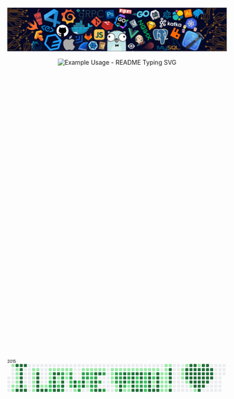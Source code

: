 
<!-- my-skills -->
![](./assets/skills.png)

<p align="center">
  <img src="https://readme-typing-svg.demolab.com?font=Fira+Code&pause=1000&center=true&vCenter=true&width=435&lines=Welcome+to+My+Profile!;%E4%BD%A0%E5%BD%93%E5%90%91%E9%A3%9E%E9%B8%9F%E9%A3%9E%E5%BE%80%E4%BD%A0%E7%9A%84%E5%B1%B1..." alt="Example Usage - README Typing SVG">
</p>

<svg xmlns="http://www.w3.org/2000/svg" class="calendar" version="1.1" viewBox="0,0 795,1430">
  <g xmlns="http://www.w3.org/2000/svg" transform="translate(0, 1054)">
      <text x="0" y="0">2015</text>
      <g transform="translate(0, 0)">
          <rect class="day" x="0" y="49" width="11" height="11" fill="#ebedf0" rx="2" ry="2"/>
          <rect class="day" x="0" y="64" width="11" height="11" fill="#ebedf0" rx="2" ry="2"/>
          <rect class="day" x="0" y="79" width="11" height="11" fill="#ebedf0" rx="2" ry="2"/>
          <rect class="day" x="0" y="94" width="11" height="11" fill="#ebedf0" rx="2" ry="2"/>
      </g>
      <g transform="translate(15, 0)">
          <rect class="day" x="0" y="4" width="11" height="11" fill="#9be9a8" rx="2" ry="2"/>
          <rect class="day" x="0" y="19" width="11" height="11" fill="#ebedf0" rx="2" ry="2"/>
          <rect class="day" x="0" y="34" width="11" height="11" fill="#ebedf0" rx="2" ry="2"/>
          <rect class="day" x="0" y="49" width="11" height="11" fill="#ebedf0" rx="2" ry="2"/>
          <rect class="day" x="0" y="64" width="11" height="11" fill="#ebedf0" rx="2" ry="2"/>
          <rect class="day" x="0" y="79" width="11" height="11" fill="#9be9a8" rx="2" ry="2"/>
          <rect class="day" x="0" y="94" width="11" height="11" fill="#9be9a8" rx="2" ry="2"/>
      </g>
      <g transform="translate(30, 0)">
          <rect class="day" x="0" y="4" width="11" height="11" fill="#216e39" rx="2" ry="2"/>
          <rect class="day" x="0" y="19" width="11" height="11" fill="#9be9a8" rx="2" ry="2"/>
          <rect class="day" x="0" y="34" width="11" height="11" fill="#9be9a8" rx="2" ry="2"/>
          <rect class="day" x="0" y="49" width="11" height="11" fill="#9be9a8" rx="2" ry="2"/>
          <rect class="day" x="0" y="64" width="11" height="11" fill="#9be9a8" rx="2" ry="2"/>
          <rect class="day" x="0" y="79" width="11" height="11" fill="#9be9a8" rx="2" ry="2"/>
          <rect class="day" x="0" y="94" width="11" height="11" fill="#216e39" rx="2" ry="2"/>
      </g>
      <g transform="translate(45, 0)">
          <rect class="day" x="0" y="4" width="11" height="11" fill="#216e39" rx="2" ry="2"/>
          <rect class="day" x="0" y="19" width="11" height="11" fill="#216e39" rx="2" ry="2"/>
          <rect class="day" x="0" y="34" width="11" height="11" fill="#216e39" rx="2" ry="2"/>
          <rect class="day" x="0" y="49" width="11" height="11" fill="#216e39" rx="2" ry="2"/>
          <rect class="day" x="0" y="64" width="11" height="11" fill="#216e39" rx="2" ry="2"/>
          <rect class="day" x="0" y="79" width="11" height="11" fill="#216e39" rx="2" ry="2"/>
          <rect class="day" x="0" y="94" width="11" height="11" fill="#216e39" rx="2" ry="2"/>
      </g>
      <g transform="translate(60, 0)">
          <rect class="day" x="0" y="4" width="11" height="11" fill="#216e39" rx="2" ry="2"/>
          <rect class="day" x="0" y="19" width="11" height="11" fill="#ebedf0" rx="2" ry="2"/>
          <rect class="day" x="0" y="34" width="11" height="11" fill="#ebedf0" rx="2" ry="2"/>
          <rect class="day" x="0" y="49" width="11" height="11" fill="#ebedf0" rx="2" ry="2"/>
          <rect class="day" x="0" y="64" width="11" height="11" fill="#ebedf0" rx="2" ry="2"/>
          <rect class="day" x="0" y="79" width="11" height="11" fill="#9be9a8" rx="2" ry="2"/>
          <rect class="day" x="0" y="94" width="11" height="11" fill="#216e39" rx="2" ry="2"/>
      </g>
      <g transform="translate(75, 0)">
          <rect class="day" x="0" y="4" width="11" height="11" fill="#ebedf0" rx="2" ry="2"/>
          <rect class="day" x="0" y="19" width="11" height="11" fill="#ebedf0" rx="2" ry="2"/>
          <rect class="day" x="0" y="34" width="11" height="11" fill="#ebedf0" rx="2" ry="2"/>
          <rect class="day" x="0" y="49" width="11" height="11" fill="#ebedf0" rx="2" ry="2"/>
          <rect class="day" x="0" y="64" width="11" height="11" fill="#ebedf0" rx="2" ry="2"/>
          <rect class="day" x="0" y="79" width="11" height="11" fill="#ebedf0" rx="2" ry="2"/>
          <rect class="day" x="0" y="94" width="11" height="11" fill="#ebedf0" rx="2" ry="2"/>
      </g>
      <g transform="translate(90, 0)">
          <rect class="day" x="0" y="4" width="11" height="11" fill="#ebedf0" rx="2" ry="2"/>
          <rect class="day" x="0" y="19" width="11" height="11" fill="#9be9a8" rx="2" ry="2"/>
          <rect class="day" x="0" y="34" width="11" height="11" fill="#9be9a8" rx="2" ry="2"/>
          <rect class="day" x="0" y="49" width="11" height="11" fill="#9be9a8" rx="2" ry="2"/>
          <rect class="day" x="0" y="64" width="11" height="11" fill="#9be9a8" rx="2" ry="2"/>
          <rect class="day" x="0" y="79" width="11" height="11" fill="#9be9a8" rx="2" ry="2"/>
          <rect class="day" x="0" y="94" width="11" height="11" fill="#9be9a8" rx="2" ry="2"/>
      </g>
      <g transform="translate(105, 0)">
          <rect class="day" x="0" y="4" width="11" height="11" fill="#ebedf0" rx="2" ry="2"/>
          <rect class="day" x="0" y="19" width="11" height="11" fill="#9be9a8" rx="2" ry="2"/>
          <rect class="day" x="0" y="34" width="11" height="11" fill="#216e39" rx="2" ry="2"/>
          <rect class="day" x="0" y="49" width="11" height="11" fill="#216e39" rx="2" ry="2"/>
          <rect class="day" x="0" y="64" width="11" height="11" fill="#216e39" rx="2" ry="2"/>
          <rect class="day" x="0" y="79" width="11" height="11" fill="#216e39" rx="2" ry="2"/>
          <rect class="day" x="0" y="94" width="11" height="11" fill="#216e39" rx="2" ry="2"/>
      </g>
      <g transform="translate(120, 0)">
          <rect class="day" x="0" y="4" width="11" height="11" fill="#ebedf0" rx="2" ry="2"/>
          <rect class="day" x="0" y="19" width="11" height="11" fill="#ebedf0" rx="2" ry="2"/>
          <rect class="day" x="0" y="34" width="11" height="11" fill="#ebedf0" rx="2" ry="2"/>
          <rect class="day" x="0" y="49" width="11" height="11" fill="#ebedf0" rx="2" ry="2"/>
          <rect class="day" x="0" y="64" width="11" height="11" fill="#ebedf0" rx="2" ry="2"/>
          <rect class="day" x="0" y="79" width="11" height="11" fill="#9be9a8" rx="2" ry="2"/>
          <rect class="day" x="0" y="94" width="11" height="11" fill="#216e39" rx="2" ry="2"/>
      </g>
      <g transform="translate(135, 0)">
          <rect class="day" x="0" y="4" width="11" height="11" fill="#ebedf0" rx="2" ry="2"/>
          <rect class="day" x="0" y="19" width="11" height="11" fill="#ebedf0" rx="2" ry="2"/>
          <rect class="day" x="0" y="34" width="11" height="11" fill="#ebedf0" rx="2" ry="2"/>
          <rect class="day" x="0" y="49" width="11" height="11" fill="#ebedf0" rx="2" ry="2"/>
          <rect class="day" x="0" y="64" width="11" height="11" fill="#ebedf0" rx="2" ry="2"/>
          <rect class="day" x="0" y="79" width="11" height="11" fill="#9be9a8" rx="2" ry="2"/>
          <rect class="day" x="0" y="94" width="11" height="11" fill="#216e39" rx="2" ry="2"/>
      </g>
      <g transform="translate(150, 0)">
          <rect class="day" x="0" y="4" width="11" height="11" fill="#ebedf0" rx="2" ry="2"/>
          <rect class="day" x="0" y="19" width="11" height="11" fill="#9be9a8" rx="2" ry="2"/>
          <rect class="day" x="0" y="34" width="11" height="11" fill="#9be9a8" rx="2" ry="2"/>
          <rect class="day" x="0" y="49" width="11" height="11" fill="#9be9a8" rx="2" ry="2"/>
          <rect class="day" x="0" y="64" width="11" height="11" fill="#40c463" rx="2" ry="2"/>
          <rect class="day" x="0" y="79" width="11" height="11" fill="#40c463" rx="2" ry="2"/>
          <rect class="day" x="0" y="94" width="11" height="11" fill="#40c463" rx="2" ry="2"/>
      </g>
      <g transform="translate(165, 0)">
          <rect class="day" x="0" y="4" width="11" height="11" fill="#ebedf0" rx="2" ry="2"/>
          <rect class="day" x="0" y="19" width="11" height="11" fill="#9be9a8" rx="2" ry="2"/>
          <rect class="day" x="0" y="34" width="11" height="11" fill="#216e39" rx="2" ry="2"/>
          <rect class="day" x="0" y="49" width="11" height="11" fill="#216e39" rx="2" ry="2"/>
          <rect class="day" x="0" y="64" width="11" height="11" fill="#216e39" rx="2" ry="2"/>
          <rect class="day" x="0" y="79" width="11" height="11" fill="#216e39" rx="2" ry="2"/>
          <rect class="day" x="0" y="94" width="11" height="11" fill="#216e39" rx="2" ry="2"/>
      </g>
      <g transform="translate(180, 0)">
          <rect class="day" x="0" y="4" width="11" height="11" fill="#ebedf0" rx="2" ry="2"/>
          <rect class="day" x="0" y="19" width="11" height="11" fill="#9be9a8" rx="2" ry="2"/>
          <rect class="day" x="0" y="34" width="11" height="11" fill="#216e39" rx="2" ry="2"/>
          <rect class="day" x="0" y="49" width="11" height="11" fill="#9be9a8" rx="2" ry="2"/>
          <rect class="day" x="0" y="64" width="11" height="11" fill="#9be9a8" rx="2" ry="2"/>
          <rect class="day" x="0" y="79" width="11" height="11" fill="#40c463" rx="2" ry="2"/>
          <rect class="day" x="0" y="94" width="11" height="11" fill="#216e39" rx="2" ry="2"/>
      </g>
      <g transform="translate(195, 0)">
          <rect class="day" x="0" y="4" width="11" height="11" fill="#ebedf0" rx="2" ry="2"/>
          <rect class="day" x="0" y="19" width="11" height="11" fill="#9be9a8" rx="2" ry="2"/>
          <rect class="day" x="0" y="34" width="11" height="11" fill="#30a14e" rx="2" ry="2"/>
          <rect class="day" x="0" y="49" width="11" height="11" fill="#30a14e" rx="2" ry="2"/>
          <rect class="day" x="0" y="64" width="11" height="11" fill="#216e39" rx="2" ry="2"/>
          <rect class="day" x="0" y="79" width="11" height="11" fill="#216e39" rx="2" ry="2"/>
          <rect class="day" x="0" y="94" width="11" height="11" fill="#30a14e" rx="2" ry="2"/>
      </g>
      <g transform="translate(210, 0)">
          <rect class="day" x="0" y="4" width="11" height="11" fill="#ebedf0" rx="2" ry="2"/>
          <rect class="day" x="0" y="19" width="11" height="11" fill="#9be9a8" rx="2" ry="2"/>
          <rect class="day" x="0" y="34" width="11" height="11" fill="#9be9a8" rx="2" ry="2"/>
          <rect class="day" x="0" y="49" width="11" height="11" fill="#9be9a8" rx="2" ry="2"/>
          <rect class="day" x="0" y="64" width="11" height="11" fill="#ebedf0" rx="2" ry="2"/>
          <rect class="day" x="0" y="79" width="11" height="11" fill="#ebedf0" rx="2" ry="2"/>
          <rect class="day" x="0" y="94" width="11" height="11" fill="#ebedf0" rx="2" ry="2"/>
      </g>
      <g transform="translate(225, 0)">
          <rect class="day" x="0" y="4" width="11" height="11" fill="#ebedf0" rx="2" ry="2"/>
          <rect class="day" x="0" y="19" width="11" height="11" fill="#9be9a8" rx="2" ry="2"/>
          <rect class="day" x="0" y="34" width="11" height="11" fill="#30a14e" rx="2" ry="2"/>
          <rect class="day" x="0" y="49" width="11" height="11" fill="#30a14e" rx="2" ry="2"/>
          <rect class="day" x="0" y="64" width="11" height="11" fill="#40c463" rx="2" ry="2"/>
          <rect class="day" x="0" y="79" width="11" height="11" fill="#40c463" rx="2" ry="2"/>
          <rect class="day" x="0" y="94" width="11" height="11" fill="#ebedf0" rx="2" ry="2"/>
      </g>
      <g transform="translate(240, 0)">
          <rect class="day" x="0" y="4" width="11" height="11" fill="#ebedf0" rx="2" ry="2"/>
          <rect class="day" x="0" y="19" width="11" height="11" fill="#ebedf0" rx="2" ry="2"/>
          <rect class="day" x="0" y="34" width="11" height="11" fill="#ebedf0" rx="2" ry="2"/>
          <rect class="day" x="0" y="49" width="11" height="11" fill="#ebedf0" rx="2" ry="2"/>
          <rect class="day" x="0" y="64" width="11" height="11" fill="#216e39" rx="2" ry="2"/>
          <rect class="day" x="0" y="79" width="11" height="11" fill="#216e39" rx="2" ry="2"/>
          <rect class="day" x="0" y="94" width="11" height="11" fill="#9be9a8" rx="2" ry="2"/>
      </g>
      <g transform="translate(255, 0)">
          <rect class="day" x="0" y="4" width="11" height="11" fill="#ebedf0" rx="2" ry="2"/>
          <rect class="day" x="0" y="19" width="11" height="11" fill="#ebedf0" rx="2" ry="2"/>
          <rect class="day" x="0" y="34" width="11" height="11" fill="#ebedf0" rx="2" ry="2"/>
          <rect class="day" x="0" y="49" width="11" height="11" fill="#ebedf0" rx="2" ry="2"/>
          <rect class="day" x="0" y="64" width="11" height="11" fill="#40c463" rx="2" ry="2"/>
          <rect class="day" x="0" y="79" width="11" height="11" fill="#40c463" rx="2" ry="2"/>
          <rect class="day" x="0" y="94" width="11" height="11" fill="#30a14e" rx="2" ry="2"/>
      </g>
      <g transform="translate(270, 0)">
          <rect class="day" x="0" y="4" width="11" height="11" fill="#ebedf0" rx="2" ry="2"/>
          <rect class="day" x="0" y="19" width="11" height="11" fill="#9be9a8" rx="2" ry="2"/>
          <rect class="day" x="0" y="34" width="11" height="11" fill="#30a14e" rx="2" ry="2"/>
          <rect class="day" x="0" y="49" width="11" height="11" fill="#30a14e" rx="2" ry="2"/>
          <rect class="day" x="0" y="64" width="11" height="11" fill="#216e39" rx="2" ry="2"/>
          <rect class="day" x="0" y="79" width="11" height="11" fill="#216e39" rx="2" ry="2"/>
          <rect class="day" x="0" y="94" width="11" height="11" fill="#ebedf0" rx="2" ry="2"/>
      </g>
      <g transform="translate(285, 0)">
          <rect class="day" x="0" y="4" width="11" height="11" fill="#ebedf0" rx="2" ry="2"/>
          <rect class="day" x="0" y="19" width="11" height="11" fill="#9be9a8" rx="2" ry="2"/>
          <rect class="day" x="0" y="34" width="11" height="11" fill="#30a14e" rx="2" ry="2"/>
          <rect class="day" x="0" y="49" width="11" height="11" fill="#30a14e" rx="2" ry="2"/>
          <rect class="day" x="0" y="64" width="11" height="11" fill="#9be9a8" rx="2" ry="2"/>
          <rect class="day" x="0" y="79" width="11" height="11" fill="#9be9a8" rx="2" ry="2"/>
          <rect class="day" x="0" y="94" width="11" height="11" fill="#ebedf0" rx="2" ry="2"/>
      </g>
      <g transform="translate(300, 0)">
          <rect class="day" x="0" y="4" width="11" height="11" fill="#ebedf0" rx="2" ry="2"/>
          <rect class="day" x="0" y="19" width="11" height="11" fill="#9be9a8" rx="2" ry="2"/>
          <rect class="day" x="0" y="34" width="11" height="11" fill="#40c463" rx="2" ry="2"/>
          <rect class="day" x="0" y="49" width="11" height="11" fill="#40c463" rx="2" ry="2"/>
          <rect class="day" x="0" y="64" width="11" height="11" fill="#30a14e" rx="2" ry="2"/>
          <rect class="day" x="0" y="79" width="11" height="11" fill="#30a14e" rx="2" ry="2"/>
          <rect class="day" x="0" y="94" width="11" height="11" fill="#40c463" rx="2" ry="2"/>
      </g>
      <g transform="translate(315, 0)">
          <rect class="day" x="0" y="4" width="11" height="11" fill="#ebedf0" rx="2" ry="2"/>
          <rect class="day" x="0" y="19" width="11" height="11" fill="#9be9a8" rx="2" ry="2"/>
          <rect class="day" x="0" y="34" width="11" height="11" fill="#216e39" rx="2" ry="2"/>
          <rect class="day" x="0" y="49" width="11" height="11" fill="#30a14e" rx="2" ry="2"/>
          <rect class="day" x="0" y="64" width="11" height="11" fill="#216e39" rx="2" ry="2"/>
          <rect class="day" x="0" y="79" width="11" height="11" fill="#30a14e" rx="2" ry="2"/>
          <rect class="day" x="0" y="94" width="11" height="11" fill="#216e39" rx="2" ry="2"/>
      </g>
      <g transform="translate(330, 0)">
          <rect class="day" x="0" y="4" width="11" height="11" fill="#ebedf0" rx="2" ry="2"/>
          <rect class="day" x="0" y="19" width="11" height="11" fill="#9be9a8" rx="2" ry="2"/>
          <rect class="day" x="0" y="34" width="11" height="11" fill="#216e39" rx="2" ry="2"/>
          <rect class="day" x="0" y="49" width="11" height="11" fill="#ebedf0" rx="2" ry="2"/>
          <rect class="day" x="0" y="64" width="11" height="11" fill="#30a14e" rx="2" ry="2"/>
          <rect class="day" x="0" y="79" width="11" height="11" fill="#ebedf0" rx="2" ry="2"/>
          <rect class="day" x="0" y="94" width="11" height="11" fill="#216e39" rx="2" ry="2"/>
      </g>
      <g transform="translate(345, 0)">
          <rect class="day" x="0" y="4" width="11" height="11" fill="#ebedf0" rx="2" ry="2"/>
          <rect class="day" x="0" y="19" width="11" height="11" fill="#9be9a8" rx="2" ry="2"/>
          <rect class="day" x="0" y="34" width="11" height="11" fill="#30a14e" rx="2" ry="2"/>
          <rect class="day" x="0" y="49" width="11" height="11" fill="#ebedf0" rx="2" ry="2"/>
          <rect class="day" x="0" y="64" width="11" height="11" fill="#ebedf0" rx="2" ry="2"/>
          <rect class="day" x="0" y="79" width="11" height="11" fill="#ebedf0" rx="2" ry="2"/>
          <rect class="day" x="0" y="94" width="11" height="11" fill="#30a14e" rx="2" ry="2"/>
      </g>
      <g transform="translate(360, 0)">
          <rect class="day" x="0" y="4" width="11" height="11" fill="#ebedf0" rx="2" ry="2"/>
          <rect class="day" x="0" y="19" width="11" height="11" fill="#ebedf0" rx="2" ry="2"/>
          <rect class="day" x="0" y="34" width="11" height="11" fill="#ebedf0" rx="2" ry="2"/>
          <rect class="day" x="0" y="49" width="11" height="11" fill="#ebedf0" rx="2" ry="2"/>
          <rect class="day" x="0" y="64" width="11" height="11" fill="#ebedf0" rx="2" ry="2"/>
          <rect class="day" x="0" y="79" width="11" height="11" fill="#ebedf0" rx="2" ry="2"/>
          <rect class="day" x="0" y="94" width="11" height="11" fill="#ebedf0" rx="2" ry="2"/>
      </g>
      <g transform="translate(375, 0)">
          <rect class="day" x="0" y="4" width="11" height="11" fill="#ebedf0" rx="2" ry="2"/>
          <rect class="day" x="0" y="19" width="11" height="11" fill="#9be9a8" rx="2" ry="2"/>
          <rect class="day" x="0" y="34" width="11" height="11" fill="#9be9a8" rx="2" ry="2"/>
          <rect class="day" x="0" y="49" width="11" height="11" fill="#9be9a8" rx="2" ry="2"/>
          <rect class="day" x="0" y="64" width="11" height="11" fill="#9be9a8" rx="2" ry="2"/>
          <rect class="day" x="0" y="79" width="11" height="11" fill="#ebedf0" rx="2" ry="2"/>
          <rect class="day" x="0" y="94" width="11" height="11" fill="#ebedf0" rx="2" ry="2"/>
      </g>
      <g transform="translate(390, 0)">
          <rect class="day" x="0" y="4" width="11" height="11" fill="#ebedf0" rx="2" ry="2"/>
          <rect class="day" x="0" y="19" width="11" height="11" fill="#9be9a8" rx="2" ry="2"/>
          <rect class="day" x="0" y="34" width="11" height="11" fill="#30a14e" rx="2" ry="2"/>
          <rect class="day" x="0" y="49" width="11" height="11" fill="#30a14e" rx="2" ry="2"/>
          <rect class="day" x="0" y="64" width="11" height="11" fill="#30a14e" rx="2" ry="2"/>
          <rect class="day" x="0" y="79" width="11" height="11" fill="#9be9a8" rx="2" ry="2"/>
          <rect class="day" x="0" y="94" width="11" height="11" fill="#9be9a8" rx="2" ry="2"/>
      </g>
      <g transform="translate(405, 0)">
          <rect class="day" x="0" y="4" width="11" height="11" fill="#ebedf0" rx="2" ry="2"/>
          <rect class="day" x="0" y="19" width="11" height="11" fill="#9be9a8" rx="2" ry="2"/>
          <rect class="day" x="0" y="34" width="11" height="11" fill="#30a14e" rx="2" ry="2"/>
          <rect class="day" x="0" y="49" width="11" height="11" fill="#30a14e" rx="2" ry="2"/>
          <rect class="day" x="0" y="64" width="11" height="11" fill="#30a14e" rx="2" ry="2"/>
          <rect class="day" x="0" y="79" width="11" height="11" fill="#216e39" rx="2" ry="2"/>
          <rect class="day" x="0" y="94" width="11" height="11" fill="#216e39" rx="2" ry="2"/>
      </g>
      <g transform="translate(420, 0)">
          <rect class="day" x="0" y="4" width="11" height="11" fill="#ebedf0" rx="2" ry="2"/>
          <rect class="day" x="0" y="19" width="11" height="11" fill="#9be9a8" rx="2" ry="2"/>
          <rect class="day" x="0" y="34" width="11" height="11" fill="#216e39" rx="2" ry="2"/>
          <rect class="day" x="0" y="49" width="11" height="11" fill="#216e39" rx="2" ry="2"/>
          <rect class="day" x="0" y="64" width="11" height="11" fill="#216e39" rx="2" ry="2"/>
          <rect class="day" x="0" y="79" width="11" height="11" fill="#40c463" rx="2" ry="2"/>
          <rect class="day" x="0" y="94" width="11" height="11" fill="#9be9a8" rx="2" ry="2"/>
      </g>
      <g transform="translate(435, 0)">
          <rect class="day" x="0" y="4" width="11" height="11" fill="#ebedf0" rx="2" ry="2"/>
          <rect class="day" x="0" y="19" width="11" height="11" fill="#9be9a8" rx="2" ry="2"/>
          <rect class="day" x="0" y="34" width="11" height="11" fill="#30a14e" rx="2" ry="2"/>
          <rect class="day" x="0" y="49" width="11" height="11" fill="#30a14e" rx="2" ry="2"/>
          <rect class="day" x="0" y="64" width="11" height="11" fill="#40c463" rx="2" ry="2"/>
          <rect class="day" x="0" y="79" width="11" height="11" fill="#9be9a8" rx="2" ry="2"/>
          <rect class="day" x="0" y="94" width="11" height="11" fill="#9be9a8" rx="2" ry="2"/>
      </g>
      <g transform="translate(450, 0)">
          <rect class="day" x="0" y="4" width="11" height="11" fill="#ebedf0" rx="2" ry="2"/>
          <rect class="day" x="0" y="19" width="11" height="11" fill="#9be9a8" rx="2" ry="2"/>
          <rect class="day" x="0" y="34" width="11" height="11" fill="#216e39" rx="2" ry="2"/>
          <rect class="day" x="0" y="49" width="11" height="11" fill="#216e39" rx="2" ry="2"/>
          <rect class="day" x="0" y="64" width="11" height="11" fill="#216e39" rx="2" ry="2"/>
          <rect class="day" x="0" y="79" width="11" height="11" fill="#216e39" rx="2" ry="2"/>
          <rect class="day" x="0" y="94" width="11" height="11" fill="#216e39" rx="2" ry="2"/>
      </g>
      <g transform="translate(465, 0)">
          <rect class="day" x="0" y="4" width="11" height="11" fill="#ebedf0" rx="2" ry="2"/>
          <rect class="day" x="0" y="19" width="11" height="11" fill="#9be9a8" rx="2" ry="2"/>
          <rect class="day" x="0" y="34" width="11" height="11" fill="#216e39" rx="2" ry="2"/>
          <rect class="day" x="0" y="49" width="11" height="11" fill="#40c463" rx="2" ry="2"/>
          <rect class="day" x="0" y="64" width="11" height="11" fill="#40c463" rx="2" ry="2"/>
          <rect class="day" x="0" y="79" width="11" height="11" fill="#40c463" rx="2" ry="2"/>
          <rect class="day" x="0" y="94" width="11" height="11" fill="#216e39" rx="2" ry="2"/>
      </g>
      <g transform="translate(480, 0)">
          <rect class="day" x="0" y="4" width="11" height="11" fill="#ebedf0" rx="2" ry="2"/>
          <rect class="day" x="0" y="19" width="11" height="11" fill="#9be9a8" rx="2" ry="2"/>
          <rect class="day" x="0" y="34" width="11" height="11" fill="#216e39" rx="2" ry="2"/>
          <rect class="day" x="0" y="49" width="11" height="11" fill="#216e39" rx="2" ry="2"/>
          <rect class="day" x="0" y="64" width="11" height="11" fill="#30a14e" rx="2" ry="2"/>
          <rect class="day" x="0" y="79" width="11" height="11" fill="#30a14e" rx="2" ry="2"/>
          <rect class="day" x="0" y="94" width="11" height="11" fill="#216e39" rx="2" ry="2"/>
      </g>
      <g transform="translate(495, 0)">
          <rect class="day" x="0" y="4" width="11" height="11" fill="#ebedf0" rx="2" ry="2"/>
          <rect class="day" x="0" y="19" width="11" height="11" fill="#9be9a8" rx="2" ry="2"/>
          <rect class="day" x="0" y="34" width="11" height="11" fill="#40c463" rx="2" ry="2"/>
          <rect class="day" x="0" y="49" width="11" height="11" fill="#40c463" rx="2" ry="2"/>
          <rect class="day" x="0" y="64" width="11" height="11" fill="#40c463" rx="2" ry="2"/>
          <rect class="day" x="0" y="79" width="11" height="11" fill="#40c463" rx="2" ry="2"/>
          <rect class="day" x="0" y="94" width="11" height="11" fill="#40c463" rx="2" ry="2"/>
      </g>
      <g transform="translate(510, 0)">
          <rect class="day" x="0" y="4" width="11" height="11" fill="#ebedf0" rx="2" ry="2"/>
          <rect class="day" x="0" y="19" width="11" height="11" fill="#9be9a8" rx="2" ry="2"/>
          <rect class="day" x="0" y="34" width="11" height="11" fill="#216e39" rx="2" ry="2"/>
          <rect class="day" x="0" y="49" width="11" height="11" fill="#216e39" rx="2" ry="2"/>
          <rect class="day" x="0" y="64" width="11" height="11" fill="#216e39" rx="2" ry="2"/>
          <rect class="day" x="0" y="79" width="11" height="11" fill="#216e39" rx="2" ry="2"/>
          <rect class="day" x="0" y="94" width="11" height="11" fill="#216e39" rx="2" ry="2"/>
      </g>
      <g transform="translate(525, 0)">
          <rect class="day" x="0" y="4" width="11" height="11" fill="#ebedf0" rx="2" ry="2"/>
          <rect class="day" x="0" y="19" width="11" height="11" fill="#9be9a8" rx="2" ry="2"/>
          <rect class="day" x="0" y="34" width="11" height="11" fill="#9be9a8" rx="2" ry="2"/>
          <rect class="day" x="0" y="49" width="11" height="11" fill="#40c463" rx="2" ry="2"/>
          <rect class="day" x="0" y="64" width="11" height="11" fill="#9be9a8" rx="2" ry="2"/>
          <rect class="day" x="0" y="79" width="11" height="11" fill="#9be9a8" rx="2" ry="2"/>
          <rect class="day" x="0" y="94" width="11" height="11" fill="#216e39" rx="2" ry="2"/>
      </g>
      <g transform="translate(540, 0)">
          <rect class="day" x="0" y="4" width="11" height="11" fill="#ebedf0" rx="2" ry="2"/>
          <rect class="day" x="0" y="19" width="11" height="11" fill="#9be9a8" rx="2" ry="2"/>
          <rect class="day" x="0" y="34" width="11" height="11" fill="#216e39" rx="2" ry="2"/>
          <rect class="day" x="0" y="49" width="11" height="11" fill="#216e39" rx="2" ry="2"/>
          <rect class="day" x="0" y="64" width="11" height="11" fill="#216e39" rx="2" ry="2"/>
          <rect class="day" x="0" y="79" width="11" height="11" fill="#216e39" rx="2" ry="2"/>
          <rect class="day" x="0" y="94" width="11" height="11" fill="#216e39" rx="2" ry="2"/>
      </g>
      <g transform="translate(555, 0)">
          <rect class="day" x="0" y="4" width="11" height="11" fill="#ebedf0" rx="2" ry="2"/>
          <rect class="day" x="0" y="19" width="11" height="11" fill="#ebedf0" rx="2" ry="2"/>
          <rect class="day" x="0" y="34" width="11" height="11" fill="#9be9a8" rx="2" ry="2"/>
          <rect class="day" x="0" y="49" width="11" height="11" fill="#9be9a8" rx="2" ry="2"/>
          <rect class="day" x="0" y="64" width="11" height="11" fill="#9be9a8" rx="2" ry="2"/>
          <rect class="day" x="0" y="79" width="11" height="11" fill="#9be9a8" rx="2" ry="2"/>
          <rect class="day" x="0" y="94" width="11" height="11" fill="#9be9a8" rx="2" ry="2"/>
      </g>
      <g transform="translate(570, 0)">
          <rect class="day" x="0" y="4" width="11" height="11" fill="#9be9a8" rx="2" ry="2"/>
          <rect class="day" x="0" y="19" width="11" height="11" fill="#9be9a8" rx="2" ry="2"/>
          <rect class="day" x="0" y="34" width="11" height="11" fill="#9be9a8" rx="2" ry="2"/>
          <rect class="day" x="0" y="49" width="11" height="11" fill="#9be9a8" rx="2" ry="2"/>
          <rect class="day" x="0" y="64" width="11" height="11" fill="#9be9a8" rx="2" ry="2"/>
          <rect class="day" x="0" y="79" width="11" height="11" fill="#9be9a8" rx="2" ry="2"/>
          <rect class="day" x="0" y="94" width="11" height="11" fill="#9be9a8" rx="2" ry="2"/>
      </g>
      <g transform="translate(585, 0)">
          <rect class="day" x="0" y="4" width="11" height="11" fill="#9be9a8" rx="2" ry="2"/>
          <rect class="day" x="0" y="19" width="11" height="11" fill="#216e39" rx="2" ry="2"/>
          <rect class="day" x="0" y="34" width="11" height="11" fill="#216e39" rx="2" ry="2"/>
          <rect class="day" x="0" y="49" width="11" height="11" fill="#216e39" rx="2" ry="2"/>
          <rect class="day" x="0" y="64" width="11" height="11" fill="#216e39" rx="2" ry="2"/>
          <rect class="day" x="0" y="79" width="11" height="11" fill="#9be9a8" rx="2" ry="2"/>
          <rect class="day" x="0" y="94" width="11" height="11" fill="#216e39" rx="2" ry="2"/>
      </g>
      <g transform="translate(600, 0)">
          <rect class="day" x="0" y="4" width="11" height="11" fill="#ebedf0" rx="2" ry="2"/>
          <rect class="day" x="0" y="19" width="11" height="11" fill="#ebedf0" rx="2" ry="2"/>
          <rect class="day" x="0" y="34" width="11" height="11" fill="#ebedf0" rx="2" ry="2"/>
          <rect class="day" x="0" y="49" width="11" height="11" fill="#ebedf0" rx="2" ry="2"/>
          <rect class="day" x="0" y="64" width="11" height="11" fill="#ebedf0" rx="2" ry="2"/>
          <rect class="day" x="0" y="79" width="11" height="11" fill="#ebedf0" rx="2" ry="2"/>
          <rect class="day" x="0" y="94" width="11" height="11" fill="#ebedf0" rx="2" ry="2"/>
      </g>
      <g transform="translate(615, 0)">
          <rect class="day" x="0" y="4" width="11" height="11" fill="#ebedf0" rx="2" ry="2"/>
          <rect class="day" x="0" y="19" width="11" height="11" fill="#ebedf0" rx="2" ry="2"/>
          <rect class="day" x="0" y="34" width="11" height="11" fill="#ebedf0" rx="2" ry="2"/>
          <rect class="day" x="0" y="49" width="11" height="11" fill="#ebedf0" rx="2" ry="2"/>
          <rect class="day" x="0" y="64" width="11" height="11" fill="#ebedf0" rx="2" ry="2"/>
          <rect class="day" x="0" y="79" width="11" height="11" fill="#ebedf0" rx="2" ry="2"/>
          <rect class="day" x="0" y="94" width="11" height="11" fill="#ebedf0" rx="2" ry="2"/>
      </g>
      <g transform="translate(630, 0)">
          <rect class="day" x="0" y="4" width="11" height="11" fill="#ebedf0" rx="2" ry="2"/>
          <rect class="day" x="0" y="19" width="11" height="11" fill="#9be9a8" rx="2" ry="2"/>
          <rect class="day" x="0" y="34" width="11" height="11" fill="#9be9a8" rx="2" ry="2"/>
          <rect class="day" x="0" y="49" width="11" height="11" fill="#9be9a8" rx="2" ry="2"/>
          <rect class="day" x="0" y="64" width="11" height="11" fill="#ebedf0" rx="2" ry="2"/>
          <rect class="day" x="0" y="79" width="11" height="11" fill="#ebedf0" rx="2" ry="2"/>
          <rect class="day" x="0" y="94" width="11" height="11" fill="#ebedf0" rx="2" ry="2"/>
      </g>
      <g transform="translate(645, 0)">
          <rect class="day" x="0" y="4" width="11" height="11" fill="#9be9a8" rx="2" ry="2"/>
          <rect class="day" x="0" y="19" width="11" height="11" fill="#216e39" rx="2" ry="2"/>
          <rect class="day" x="0" y="34" width="11" height="11" fill="#216e39" rx="2" ry="2"/>
          <rect class="day" x="0" y="49" width="11" height="11" fill="#216e39" rx="2" ry="2"/>
          <rect class="day" x="0" y="64" width="11" height="11" fill="#9be9a8" rx="2" ry="2"/>
          <rect class="day" x="0" y="79" width="11" height="11" fill="#ebedf0" rx="2" ry="2"/>
          <rect class="day" x="0" y="94" width="11" height="11" fill="#ebedf0" rx="2" ry="2"/>
      </g>
      <g transform="translate(660, 0)">
          <rect class="day" x="0" y="4" width="11" height="11" fill="#216e39" rx="2" ry="2"/>
          <rect class="day" x="0" y="19" width="11" height="11" fill="#216e39" rx="2" ry="2"/>
          <rect class="day" x="0" y="34" width="11" height="11" fill="#216e39" rx="2" ry="2"/>
          <rect class="day" x="0" y="49" width="11" height="11" fill="#216e39" rx="2" ry="2"/>
          <rect class="day" x="0" y="64" width="11" height="11" fill="#216e39" rx="2" ry="2"/>
          <rect class="day" x="0" y="79" width="11" height="11" fill="#9be9a8" rx="2" ry="2"/>
          <rect class="day" x="0" y="94" width="11" height="11" fill="#ebedf0" rx="2" ry="2"/>
      </g>
      <g transform="translate(675, 0)">
          <rect class="day" x="0" y="4" width="11" height="11" fill="#216e39" rx="2" ry="2"/>
          <rect class="day" x="0" y="19" width="11" height="11" fill="#216e39" rx="2" ry="2"/>
          <rect class="day" x="0" y="34" width="11" height="11" fill="#216e39" rx="2" ry="2"/>
          <rect class="day" x="0" y="49" width="11" height="11" fill="#216e39" rx="2" ry="2"/>
          <rect class="day" x="0" y="64" width="11" height="11" fill="#216e39" rx="2" ry="2"/>
          <rect class="day" x="0" y="79" width="11" height="11" fill="#216e39" rx="2" ry="2"/>
          <rect class="day" x="0" y="94" width="11" height="11" fill="#9be9a8" rx="2" ry="2"/>
      </g>
      <g transform="translate(690, 0)">
          <rect class="day" x="0" y="4" width="11" height="11" fill="#9be9a8" rx="2" ry="2"/>
          <rect class="day" x="0" y="19" width="11" height="11" fill="#216e39" rx="2" ry="2"/>
          <rect class="day" x="0" y="34" width="11" height="11" fill="#216e39" rx="2" ry="2"/>
          <rect class="day" x="0" y="49" width="11" height="11" fill="#216e39" rx="2" ry="2"/>
          <rect class="day" x="0" y="64" width="11" height="11" fill="#216e39" rx="2" ry="2"/>
          <rect class="day" x="0" y="79" width="11" height="11" fill="#216e39" rx="2" ry="2"/>
          <rect class="day" x="0" y="94" width="11" height="11" fill="#216e39" rx="2" ry="2"/>
      </g>
      <g transform="translate(705, 0)">
          <rect class="day" x="0" y="4" width="11" height="11" fill="#216e39" rx="2" ry="2"/>
          <rect class="day" x="0" y="19" width="11" height="11" fill="#216e39" rx="2" ry="2"/>
          <rect class="day" x="0" y="34" width="11" height="11" fill="#216e39" rx="2" ry="2"/>
          <rect class="day" x="0" y="49" width="11" height="11" fill="#216e39" rx="2" ry="2"/>
          <rect class="day" x="0" y="64" width="11" height="11" fill="#216e39" rx="2" ry="2"/>
          <rect class="day" x="0" y="79" width="11" height="11" fill="#216e39" rx="2" ry="2"/>
          <rect class="day" x="0" y="94" width="11" height="11" fill="#ebedf0" rx="2" ry="2"/>
      </g>
      <g transform="translate(720, 0)">
          <rect class="day" x="0" y="4" width="11" height="11" fill="#216e39" rx="2" ry="2"/>
          <rect class="day" x="0" y="19" width="11" height="11" fill="#216e39" rx="2" ry="2"/>
          <rect class="day" x="0" y="34" width="11" height="11" fill="#216e39" rx="2" ry="2"/>
          <rect class="day" x="0" y="49" width="11" height="11" fill="#216e39" rx="2" ry="2"/>
          <rect class="day" x="0" y="64" width="11" height="11" fill="#216e39" rx="2" ry="2"/>
          <rect class="day" x="0" y="79" width="11" height="11" fill="#ebedf0" rx="2" ry="2"/>
          <rect class="day" x="0" y="94" width="11" height="11" fill="#ebedf0" rx="2" ry="2"/>
      </g>
      <g transform="translate(735, 0)">
          <rect class="day" x="0" y="4" width="11" height="11" fill="#ebedf0" rx="2" ry="2"/>
          <rect class="day" x="0" y="19" width="11" height="11" fill="#216e39" rx="2" ry="2"/>
          <rect class="day" x="0" y="34" width="11" height="11" fill="#216e39" rx="2" ry="2"/>
          <rect class="day" x="0" y="49" width="11" height="11" fill="#216e39" rx="2" ry="2"/>
          <rect class="day" x="0" y="64" width="11" height="11" fill="#ebedf0" rx="2" ry="2"/>
          <rect class="day" x="0" y="79" width="11" height="11" fill="#ebedf0" rx="2" ry="2"/>
          <rect class="day" x="0" y="94" width="11" height="11" fill="#ebedf0" rx="2" ry="2"/>
      </g>
      <g transform="translate(750, 0)">
          <rect class="day" x="0" y="4" width="11" height="11" fill="#ebedf0" rx="2" ry="2"/>
          <rect class="day" x="0" y="19" width="11" height="11" fill="#ebedf0" rx="2" ry="2"/>
          <rect class="day" x="0" y="34" width="11" height="11" fill="#ebedf0" rx="2" ry="2"/>
          <rect class="day" x="0" y="49" width="11" height="11" fill="#ebedf0" rx="2" ry="2"/>
          <rect class="day" x="0" y="64" width="11" height="11" fill="#ebedf0" rx="2" ry="2"/>
          <rect class="day" x="0" y="79" width="11" height="11" fill="#ebedf0" rx="2" ry="2"/>
          <rect class="day" x="0" y="94" width="11" height="11" fill="#ebedf0" rx="2" ry="2"/>
      </g>
      <g transform="translate(765, 0)">
          <rect class="day" x="0" y="4" width="11" height="11" fill="#ebedf0" rx="2" ry="2"/>
          <rect class="day" x="0" y="19" width="11" height="11" fill="#ebedf0" rx="2" ry="2"/>
          <rect class="day" x="0" y="34" width="11" height="11" fill="#ebedf0" rx="2" ry="2"/>
          <rect class="day" x="0" y="49" width="11" height="11" fill="#ebedf0" rx="2" ry="2"/>
          <rect class="day" x="0" y="64" width="11" height="11" fill="#ebedf0" rx="2" ry="2"/>
          <rect class="day" x="0" y="79" width="11" height="11" fill="#ebedf0" rx="2" ry="2"/>
          <rect class="day" x="0" y="94" width="11" height="11" fill="#ebedf0" rx="2" ry="2"/>
      </g>
      <g transform="translate(780, 0)">
          <rect class="day" x="0" y="4" width="11" height="11" fill="#ebedf0" rx="2" ry="2"/>
          <rect class="day" x="0" y="19" width="11" height="11" fill="#ebedf0" rx="2" ry="2"/>
          <rect class="day" x="0" y="34" width="11" height="11" fill="#ebedf0" rx="2" ry="2"/>
      </g>
  </g>
</svg>
